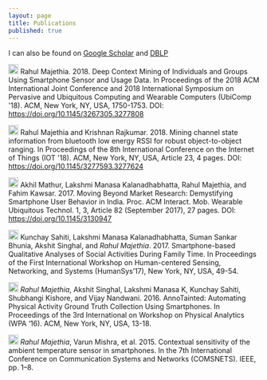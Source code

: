 ```yaml
---
layout: page
title: Publications
published: true
---
```


I can also be found on [Google Scholar](https://scholar.google.com/citations?user=WCNcdIcAAAAJ&hl=en) and [DBLP](https://dblp.org/pers/hd/m/Majethia:Rahul)


<img src="../img/workshop-paper.png" height="20px"> Rahul Majethia. 2018. Deep Context Mining of Individuals and Groups Using Smartphone Sensor and Usage Data. In Proceedings of the 2018 ACM International Joint Conference and 2018 International Symposium on Pervasive and Ubiquitous Computing and Wearable Computers (UbiComp '18). ACM, New York, NY, USA, 1750-1753. DOI: https://doi.org/10.1145/3267305.3277808 

<img src="../img/conference-paper.png" height="20px">  Rahul Majethia and Krishnan Rajkumar. 2018. Mining channel state information from bluetooth low energy RSSI for robust object-to-object ranging. In Proceedings of the 8th International Conference on the Internet of Things (IOT '18). ACM, New York, NY, USA, Article 23, 4 pages. DOI: https://doi.org/10.1145/3277593.3277624 


<img src="../img/journal-article.png" height="20px"> Akhil Mathur, Lakshmi Manasa Kalanadhabhatta, Rahul Majethia, and Fahim Kawsar. 2017. Moving Beyond Market Research: Demystifying Smartphone User Behavior in India. Proc. ACM Interact. Mob. Wearable Ubiquitous Technol. 1, 3, Article 82 (September 2017), 27 pages. DOI: https://doi.org/10.1145/3130947 


<img src="../img/conference-paper.png" height="20px"> Kunchay Sahiti, Lakshmi Manasa Kalanadhabhatta, Suman Sankar Bhunia, Akshit Singhal, and *Rahul Majethia*. 2017. Smartphone-based Qualitative Analyses of Social Activities During Family Time. In Proceedings of the First International Workshop on Human-centered Sensing, Networking, and Systems (HumanSys’17), New York, NY, USA, 49-54. 

 <img src="../img/conference-paper.png" height="20px"> *Rahul Majethia*, Akshit Singhal, Lakshmi Manasa K, Kunchay Sahiti, Shubhangi Kishore, and Vijay Nandwani. 2016. AnnoTainted: Automating Physical Activity Ground Truth Collection Using Smartphones. In Proceedings of the 3rd International on Workshop on Physical Analytics (WPA ‘16). ACM, New York, NY, USA, 13-18.

 <img src="../img/conference-paper.png" height="20px">  *Rahul Majethia*, Varun Mishra, et al. 2015. Contextual sensitivity of the ambient temperature sensor in smartphones. In the 7th International Conference on Communication Systems and Networks (COMSNETS). IEEE, pp. 1–8.


